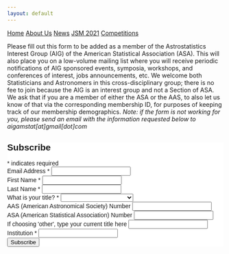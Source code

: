 ```yaml
---
layout: default
---
```


<a href="./index.html" class="btn">Home</a>
<a href="./about_us.html" class="btn">About Us</a>
<a href="./news.html" class="btn">News</a>
<a href="./jsm2021/" class="btn">JSM 2021</a>
<a href="./competition/" class="btn">Competitions</a>
<!--
<a href="./join.html" class="btn">Join Us</a>
-->

Please fill out this form to be added as a member of the Astrostatistics Interest Group (AIG) of the American Statistical Association (ASA).  This will also place you on a low-volume mailing list where you will receive periodic notifications of AIG sponsored events, symposia, workshops, and conferences of interest, jobs announcements, etc.  We welcome both Statisticians and Astronomers in this cross-disciplinary group; there is no fee to join because the AIG is an interest group and not a Section of ASA.  We ask that if you are a member of either the ASA or the AAS, to also let us know of that via the corresponding membership ID, for purposes of keeping track of our membership demographics. *Note: if the form is not working for you, please send an email with the information requested below to aigamstat[at]gmail[dot]com*

<!-- Begin Mailchimp Signup Form -->
<link href="//cdn-images.mailchimp.com/embedcode/classic-10_7.css" rel="stylesheet" type="text/css">
<style type="text/css">
	#mc_embed_signup{background:#fff; clear:left; font:14px Helvetica,Arial,sans-serif; }
	/* Add your own Mailchimp form style overrides in your site stylesheet or in this style block.
	   We recommend moving this block and the preceding CSS link to the HEAD of your HTML file. */
</style>
<div id="mc_embed_signup">
<form action="https://astrostat.us4.list-manage.com/subscribe/post?u=dad0fa849e197989b2c0175e0&amp;id=86beabc583" method="post" id="mc-embedded-subscribe-form" name="mc-embedded-subscribe-form" class="validate" target="_blank" novalidate>
    <div id="mc_embed_signup_scroll">
	<h2>Subscribe</h2>
<div class="indicates-required"><span class="asterisk">*</span> indicates required</div>
<div class="mc-field-group">
	<label for="mce-EMAIL">Email Address  <span class="asterisk">*</span>
</label>
	<input type="email" value="" name="EMAIL" class="required email" id="mce-EMAIL">
</div>
<div class="mc-field-group">
	<label for="mce-FNAME">First Name  <span class="asterisk">*</span>
</label>
	<input type="text" value="" name="FNAME" class="required" id="mce-FNAME">
</div>
<div class="mc-field-group">
	<label for="mce-LNAME">Last Name  <span class="asterisk">*</span>
</label>
	<input type="text" value="" name="LNAME" class="required" id="mce-LNAME">
</div>
<div class="mc-field-group">
	<label for="mce-MMERGE3">What is your title?  <span class="asterisk">*</span>
</label>
	<select name="MMERGE3" class="required" id="mce-MMERGE3">
	<option value=""></option>
	<option value="Student">Student</option>
<option value="Faculty">Faculty</option>
<option value="Research Scientist">Research Scientist</option>
<option value="Postdoctoral Researcher">Postdoctoral Researcher</option>
<option value="Lecturer">Lecturer</option>
<option value="Other">Other</option>

	</select>
</div>
<div class="mc-field-group">
	<label for="mce-MMERGE4">AAS (American Astronomical Society) Number </label>
	<input type="text" value="" name="MMERGE4" class="" id="mce-MMERGE4">
</div>
<div class="mc-field-group">
	<label for="mce-MMERGE6">ASA (American Statistical Association) Number </label>
	<input type="text" value="" name="MMERGE6" class="" id="mce-MMERGE6">
</div>
<div class="mc-field-group">
	<label for="mce-MMERGE5">If choosing 'other', type your current title here </label>
	<input type="text" value="" name="MMERGE5" class="" id="mce-MMERGE5">
</div>
<div class="mc-field-group">
	<label for="mce-MMERGE7">Institution  <span class="asterisk">*</span>
</label>
	<input type="text" value="" name="MMERGE7" class="required" id="mce-MMERGE7">
</div>
	<div id="mce-responses" class="clear">
		<div class="response" id="mce-error-response" style="display:none"></div>
		<div class="response" id="mce-success-response" style="display:none"></div>
	</div>    <!-- real people should not fill this in and expect good things - do not remove this or risk form bot signups-->
    <div style="position: absolute; left: -5000px;" aria-hidden="true"><input type="text" name="b_dad0fa849e197989b2c0175e0_86beabc583" tabindex="-1" value=""></div>
    <div class="clear"><input type="submit" value="Subscribe" name="subscribe" id="mc-embedded-subscribe" class="button"></div>
    </div>
</form>
</div>
<script type='text/javascript' src='//s3.amazonaws.com/downloads.mailchimp.com/js/mc-validate.js'></script><script type='text/javascript'>(function($) {window.fnames = new Array(); window.ftypes = new Array();fnames[0]='EMAIL';ftypes[0]='email';fnames[1]='FNAME';ftypes[1]='text';fnames[2]='LNAME';ftypes[2]='text';fnames[3]='MMERGE3';ftypes[3]='dropdown';fnames[4]='MMERGE4';ftypes[4]='text';fnames[6]='MMERGE6';ftypes[6]='text';fnames[5]='MMERGE5';ftypes[5]='text';fnames[7]='MMERGE7';ftypes[7]='text';}(jQuery));var $mcj = jQuery.noConflict(true);</script>
<!--End mc_embed_signup-->
